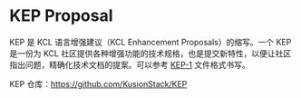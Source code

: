 # KEP Proposal

KEP 是 KCL 语言增强建议（KCL Enhancement Proposals）的缩写。一个 KEP 是一份为 KCL 社区提供各种增强功能的技术规格，也是提交新特性，以便让社区指出问题，精确化技术文档的提案。可以参考 [KEP-1](https://github.com/KusionStack/KEP/blob/main/keps/KEP-0001.md) 文件格式书写。

KEP 仓库：https://github.com/KusionStack/KEP
